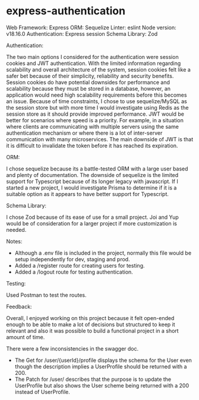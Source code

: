 # express-authentication

Web Framework: Express
ORM: Sequelize
Linter: eslint
Node version: v18.16.0
Authentication: Express session
Schema Library: Zod

Authentication:

The two main options I considered for the authentication were session cookies and JWT authentication. With the limited information regarding scalability and overall architecture of the system, session cookies felt like a safer bet because of their simplicity, reliability and security benefits. Session cookies do have potential downsides for performance and scalability because they must be stored in a database, however, an application would need high scalability requirements before this becomes an issue. Because of time constraints, I chose to use sequelize/MySQL as the session store but with more time I would investigate using Redis as the session store as it should provide improved performance. JWT would be better for scenarios where speed is a priority. For example, in a situation where clients are communicating with multiple servers using the same authentication mechanism or where there is a lot of inter-server communication with many microservices. The main downside of JWT is that it is difficult to invalidate the token before it has reached its expiration.

ORM:

I chose sequelize because its a battle-tested ORM with a large user based and plenty of documentation. The downside of sequelize is the limited support for Typescript because of its longer legacy with javascript. If I started a new project, I would investigate Prisma to determine if it is a suitable option as it appears to have better support for Typescript.

Schema Library:

I chose Zod because of its ease of use for a small project. Joi and Yup would be of consideration for a larger project if more customization is needed.

Notes:

- Although a .env file is included in the project, normally this file would be setup independently for dev, staging and prod.
- Added a /register route for creating users for testing.
- Added a /logout route for testing authentication.

Testing:

Used Postman to test the routes.

Feedback:

Overall, I enjoyed working on this project because it felt open-ended enough to be able to make a lot of decisions but structured to keep it relevant and  also it was possible to build a functional project in a short amount of time.

There were a few inconsistencies in the swagger doc.
- The Get for /user/{userId}/profile displays the schema for the User even though the description implies a UserProfile should be returned with a 200.
- The Patch for /user/ describes that the purpose is to update the UserProfile but also shows the User scheme being returned with a 200 instead of UserProfile.